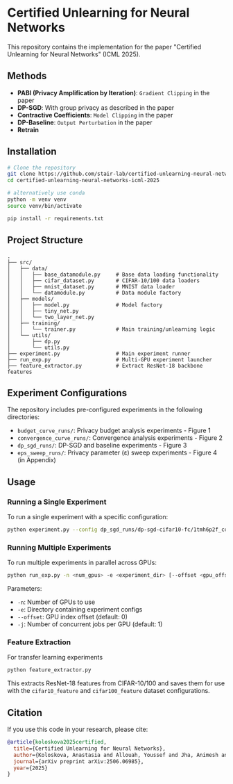 # Certified Unlearning for Neural Networks
This repository contains the implementation for the paper "Certified Unlearning for Neural Networks" (ICML 2025).

## Methods
- **PABI (Privacy Amplification by Iteration)**: `Gradient Clipping` in the paper
- **DP-SGD**: With group privacy as described in the paper
- **Contractive Coefficients**: `Model Clipping` in the paper
- **DP-Baseline**: `Output Perturbation` in the paper
- **Retrain**


## Installation

```bash
# Clone the repository
git clone https://github.com/stair-lab/certified-unlearning-neural-networks-icml-2025.git
cd certified-unlearning-neural-networks-icml-2025

# alternatively use conda
python -m venv venv
source venv/bin/activate

pip install -r requirements.txt
```


## Project Structure

```
.
├── src/
│   ├── data/
│   │   ├── base_datamodule.py     # Base data loading functionality
│   │   ├── cifar_dataset.py       # CIFAR-10/100 data loaders
│   │   ├── mnist_dataset.py       # MNIST data loader
│   │   └── datamodule.py          # Data module factory
│   ├── models/
│   │   ├── model.py               # Model factory
│   │   ├── tiny_net.py             
│   │   └── two_layer_net.py        
│   ├── training/
│   │   └── trainer.py             # Main training/unlearning logic
│   └── utils/
│       ├── dp.py                  
│       └── utils.py               
├── experiment.py                  # Main experiment runner
├── run_exp.py                     # Multi-GPU experiment launcher
├── feature_extractor.py           # Extract ResNet-18 backbone features 
```
## Experiment Configurations

The repository includes pre-configured experiments in the following directories:
- `budget_curve_runs/`: Privacy budget analysis experiments   - Figure 1
- `convergence_curve_runs/`: Convergence analysis experiments - Figure 2
- `dp_sgd_runs/`: DP-SGD and baseline experiments             - Figure 3
- `eps_sweep_runs/`: Privacy parameter (ε) sweep experiments  - Figure 4 (in Appendix)



## Usage

### Running a Single Experiment

To run a single experiment with a specific configuration:

```bash
python experiment.py --config dp_sgd_runs/dp-sgd-cifar10-fc/1tmh6p2f_config.yaml
```
### Running Multiple Experiments

To run multiple experiments in parallel across GPUs:

```bash
python run_exp.py -n <num_gpus> -e <experiment_dir> [--offset <gpu_offset>] [-j <jobs_per_gpu>]
```
Parameters:
- `-n`: Number of GPUs to use
- `-e`: Directory containing experiment configs
- `--offset`: GPU index offset (default: 0)
- `-j`: Number of concurrent jobs per GPU (default: 1)


### Feature Extraction

For transfer learning experiments

```bash
python feature_extractor.py
```

This extracts ResNet-18 features from CIFAR-10/100 and saves them for use with the `cifar10_feature` and `cifar100_feature` dataset configurations.

## Citation

If you use this code in your research, please cite:

```bibtex
@article{koloskova2025certified,
  title={Certified Unlearning for Neural Networks},
  author={Koloskova, Anastasia and Allouah, Youssef and Jha, Animesh and Guerraoui, Rachid and Koyejo, Sanmi},
  journal={arXiv preprint arXiv:2506.06985},
  year={2025}
}
```
